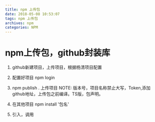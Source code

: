 ```yaml
---
title: npm 上传包
date: 2018-05-08 10:53:07
tags: npm 上传包
archives: npm 
categories: NPM
---
```

# npm上传包，github封装库
  1. github新建项目，上传项目，根据杨清项目配置
  2. 配置好项目 npm login 
  3. npm publish . 上传项目
  NOTE: 版本号，项目名称禁止大写，Token,添加github地址，上传包之前编译。TS版，包声明。

  4. 在其他项目 npm install '包名'
  5. 引入，调用
